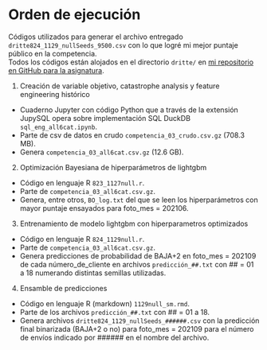 # Orden de ejecución
Códigos utilizados para generar el archivo entregado `dritte824_1129_nullSeeds_9500.csv` con lo que logré mi mejor puntaje público en la competencia.   
Todos los códigos están alojados en el directorio `dritte/` en [mi repositorio en GitHub para la asignatura](https://github.com/bettachini/dmeyf2023/).

1. Creación de variable objetivo, catastrophe analysis y feature engineering histórico    
- Cuaderno Jupyter con código Python que a través de la extensión JupySQL opera sobre implementación SQL DuckDB `sql_eng_all6cat.ipynb`.
- Parte de csv de datos en crudo `competencia_03_crudo.csv.gz` (708.3 MB).
- Genera `competencia_03_all6cat.csv.gz` (12.6 GB).

2. Optimización Bayesiana de hiperparámetros de lightgbm  
- Código en lenguaje R `823_1127null.r`.
- Parte de `competencia_03_all6cat.csv.gz`.
- Genera, entre otros, `BO_log.txt` del que se leen los hiperparámetros con mayor puntaje ensayados para foto_mes = 202106.

3. Entrenamiento de modelo lightgbm con hiperparametros optimizados
- Código en lenguaje R `824_1129null.r`.
- Parte de `competencia_03_all6cat.csv.gz`.
- Genera predicciones de probabilidad de BAJA+2 en foto_mes = 202109 de cada número_de_cliente en archivos `predicción_##.txt` con ## = 01 a 18 numerando distintas semillas utilizadas.

4. Ensamble de predicciones
- Código en lenguaje R (markdown) `1129null_sm.rmd`.
- Parte de los archivos `predicción_##.txt` con ## = 01 a 18.
- Genera archivos `dritte824_1129_nullSeeds_######.csv` con la predicción final binarizada (BAJA+2 o no) para foto_mes = 202109 para el número de envíos indicado por ###### en el nombre del archivo.